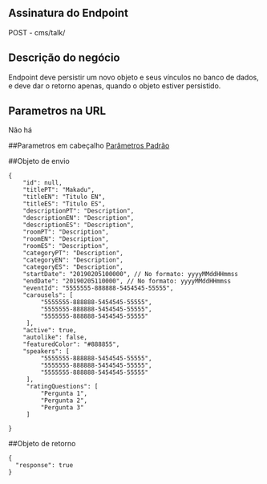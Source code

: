 ## Assinatura do Endpoint

POST - cms/talk/

## Descrição do negócio
Endpoint deve persistir um novo objeto e seus vínculos no banco de dados, e deve dar o retorno apenas, quando o objeto estiver persistido.

## Parametros na URL
Não há

##Parametros em cabeçalho
[Parâmetros Padrão](/API-\(Endpoints\)/Parâmetros-Padrão)

##Objeto de envio
```
{
    "id": null,
    "titlePT": "Makadu",
    "titleEN": "Titulo EN",
    "titleES": "Titulo ES",
    "descriptionPT": "Description",
    "descriptionEN": "Description",
    "descriptionES": "Description",
    "roomPT": "Description",
    "roomEN": "Description",
    "roomES": "Description",
    "categoryPT": "Description",
    "categoryEN": "Description",
    "categoryES": "Description",
    "startDate": "20190205100000", // No formato: yyyyMMddHHmmss
    "endDate": "20190205110000", // No formato: yyyyMMddHHmmss
    "eventId": "5555555-888888-5454545-55555",
    "carousels": [
         "5555555-888888-5454545-55555",
         "5555555-888888-5454545-55555",
         "5555555-888888-5454545-55555"
     ],
    "active": true,
    "autolike": false,
    "featuredColor": "#888855",
    "speakers": [
         "5555555-888888-5454545-55555",
         "5555555-888888-5454545-55555",
         "5555555-888888-5454545-55555"
     ],
     "ratingQuestions": [
         "Pergunta 1",
         "Pergunta 2",
         "Pergunta 3"
     ]
     
}
```

##Objeto de retorno

```
{
  "response": true
}
```